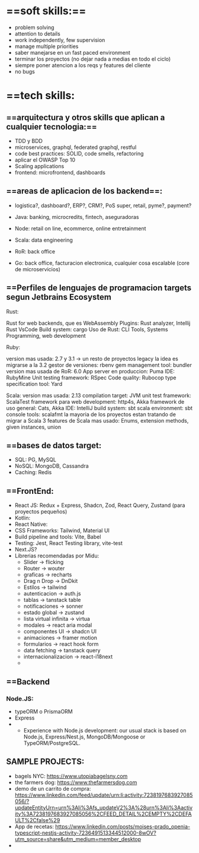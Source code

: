 
# ==soft skills:== 

- problem solving
- attention to details
- work independently, few supervision
- manage multiple priorities
- saber manejarse en un fast paced environment
- terminar los proyectos (no dejar nada a medias en todo el ciclo)
- siempre poner atencion a los reqs y features del cliente
- no bugs

# ==tech skills:

## ==arquitectura y otros skills que aplican a cualquier tecnologia:==

- TDD y BDD
- microservices, graphql, federated graphql, restful
- code best practices: SOLID, code smells, refactoring
- aplicar el OWASP Top 10
- Scaling applications
- frontend: microfrontend, dashboards

## ==areas de aplicacion de los backend==:

- logistica?, dashboard?, ERP?, CRM?, PoS super, retail, pyme?, payment?

- Java: banking, microcredits, fintech, aseguradoras
- Node: retail on line, ecommerce, online entretainment
- Scala: data engineering
- RoR: back office
- Go: back office, facturacion electronica, cualquier cosa escalable (core de microservicios)


## ==Perfiles de lenguajes de programacion targets segun Jetbrains Ecosystem

Rust:

Rust for web backends, que es WebAssembly
Plugins: Rust analyzer, Intellij Rust
VsCode
Build system: cargo
Uso de Rust: CLI Tools, Systems Programming, web development

Ruby:

version mas usada: 2.7 y 3.1 -> un resto de proyectos legacy
la idea es migrarse a la 3.2
gestor de versiones: rbenv
gem management tool: bundler
version mas usada de RoR: 6.0
App server en produccion: Puma
IDE: RubyMine
Unit testing framework: RSpec
Code quality: Rubocop
type specification tool: Yard

Scala:
version mas usada: 2.13
compilation target: JVM
unit test framework: ScalaTest
framework para web development: http4s, Akka
framework de uso general: Cats, Akka
IDE: IntelliJ
build system: sbt
scala environment: sbt console
tools: scalafmt
la mayoria de los proyectos estan tratando de migrar a Scala 3
features de Scala mas usado: Enums, extension methods, given instances, union


## ==bases de datos target:
* SQL: PG, MySQL
* NoSQL: MongoDB, Cassandra
* Caching: Redis

## ==FrontEnd:
- React JS: Redux + Express, Shadcn, Zod, React Query, Zustand (para proyectos pequeños)
- Kotlin:
- React Native:
- CSS Frameworks: Tailwind, Material UI
- Build pipeline and tools: Vite, Babel
- Testing: Jest, React Testing library, vite-test
- Next.JS?
- Librerias recomendadas por Midu:
	- Slider -> flicking
	- Router -> wouter
	- graficas -> recharts
	- Drag n Drop -> DnDkit
	- Estilos -> tailwind
	- autenticacion -> auth.js
	- tablas -> tanstack table
	- notificaciones -> sonner
	- estado global -> zustand
	- lista  virtual infinita -> virtua
	- modales -> react aria modal
	- componentes UI -> shadcn UI
	- animaciones -> framer motion
	- formularios -> react hook form
	- data fetching -> tanstack query
	- internacionalizacion -> react-i18next
	- 

## ==Backend

### Node.JS:
- typeORM o PrismaORM
- Express
- - Experience with Node.js development: our usual stack is based on Node.js, Express/Nest.js, MongoDB/Mongoose or TypeORM/PostgreSQL.

## SAMPLE PROJECTS:

- bagels NYC: https://www.utopiabagelsny.com
- the farmers dog: https://www.thefarmersdog.com
- demo de un carrito de compra: https://www.linkedin.com/feed/update/urn:li:activity:7238197683927085056/?updateEntityUrn=urn%3Ali%3Afs_updateV2%3A%28urn%3Ali%3Aactivity%3A7238197683927085056%2CFEED_DETAIL%2CEMPTY%2CDEFAULT%2Cfalse%29
- App de recetas: https://www.linkedin.com/posts/moises-prado_openia-typescript-nestjs-activity-7236491513344512000-8wOV?utm_source=share&utm_medium=member_desktop
- 
